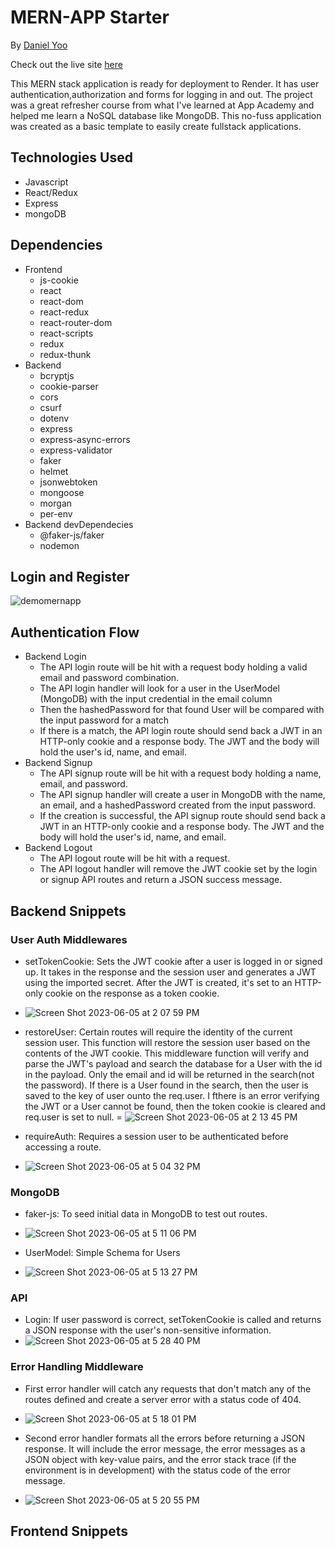 # MERN-APP Starter

By [Daniel Yoo](https://kympanic.github.io/)

Check out the live site [here](https://mern-app-starter.onrender.com/)

This MERN stack application is ready for deployment to Render. It has user authentication,authorization and forms for logging in and out. The project was a great refresher course from what I've learned at App Academy and helped me learn a NoSQL database like MongoDB. This no-fuss application was created as a basic template to easily create fullstack applications.



## Technologies Used

- Javascript
- React/Redux
- Express
- mongoDB

## Dependencies

- Frontend
  - js-cookie
  - react
  - react-dom
  - react-redux
  - react-router-dom
  - react-scripts
  - redux
  - redux-thunk
- Backend
  - bcryptjs
  - cookie-parser
  - cors
  - csurf
  - dotenv
  - express
  - express-async-errors
  - express-validator
  - faker
  - helmet
  - jsonwebtoken
  - mongoose
  - morgan
  - per-env
- Backend devDependecies
  - @faker-js/faker
  - nodemon

## Login and Register

![demomernapp](https://github.com/kympanic/mernapp-starter/assets/98551224/575985c9-f93b-4dcd-9db7-b5aa9af3bf86)

## Authentication Flow

- Backend Login
  - The API login route will be hit with a request body holding a valid email and password combination.
  - The API login handler will look for a user in the UserModel (MongoDB) with the input credential in the email column
  - Then the hashedPassword for that found User will be compared with the input password for a match
  - If there is a match, the API login route should send back a JWT in an HTTP-only cookie and a response body. The JWT and the body will hold the user's id, name, and email.
- Backend Signup
  - The API signup route will be hit with a request body holding a name, email, and password.
  - The API signup handler will create a user in MongoDB with the name, an email, and a hashedPassword created from the input password.
  - If the creation is successful, the API signup route should send back a JWT in an HTTP-only cookie and a response body. The JWT and the body will hold the user's id, name, and email.
- Backend Logout
  - The API logout route will be hit with a request.
  - The API logout handler will remove the JWT cookie set by the login or signup API routes and return a JSON success message.

## Backend Snippets

### User Auth Middlewares

- setTokenCookie: Sets the JWT cookie after a user is logged in or signed up. It takes in the response and the session user and generates a JWT using the imported secret. After the JWT is created, it's set to an HTTP-only cookie on the response as a token cookie.
- ![Screen Shot 2023-06-05 at 2 07 59 PM](https://github.com/kympanic/mernapp-starter/assets/98551224/4c4901eb-2d3d-4f28-add6-ef7802c10a37)

- restoreUser: Certain routes will require the identity of the current session user. This function will restore the session user based on the contents of the JWT cookie. This middleware function will verify and parse the JWT's payload and search the database for a User with the id in the payload. Only the email and id will be returned in the search(not the password). If there is a User found in the search, then the user is saved to the key of user ounto the req.user. I fthere is an error verifying the JWT or a User cannot be found, then the token cookie is cleared and req.user is set to null.
= ![Screen Shot 2023-06-05 at 2 13 45 PM](https://github.com/kympanic/mernapp-starter/assets/98551224/fbba26e4-fc5a-400d-9cb1-351021f8e757)

- requireAuth: Requires a session user to be authenticated before accessing a route.
- ![Screen Shot 2023-06-05 at 5 04 32 PM](https://github.com/kympanic/mernapp-starter/assets/98551224/db8c1f4d-f364-4990-80de-6afc5482038c)

### MongoDB

- faker-js: To seed initial data in MongoDB to test out routes. 
- ![Screen Shot 2023-06-05 at 5 11 06 PM](https://github.com/kympanic/mernapp-starter/assets/98551224/e934aa60-9fd4-44a7-a45d-dfc23e272606)

- UserModel: Simple Schema for Users
- ![Screen Shot 2023-06-05 at 5 13 27 PM](https://github.com/kympanic/mernapp-starter/assets/98551224/d51821e4-e744-4e8a-a9db-fa7838a363eb)

### API

- Login: If user password is correct, setTokenCookie is called and returns a JSON response with the user's non-sensitive information. 
- ![Screen Shot 2023-06-05 at 5 28 40 PM](https://github.com/kympanic/mernapp-starter/assets/98551224/1cdbd77b-259b-4b0b-b05f-342224b4ff4d)

### Error Handling Middleware

- First error handler will catch any requests that don't match any of the routes defined and create a server error with a status code of 404.
- ![Screen Shot 2023-06-05 at 5 18 01 PM](https://github.com/kympanic/mernapp-starter/assets/98551224/7832ae98-56b3-4ad2-a2d5-47ae33ab4b78)

- Second error handler formats all the errors before returning a JSON response. It will include the error message, the error messages as a JSON object with key-value pairs, and the error stack trace (if the environment is in development) with the status code of the error message.
- ![Screen Shot 2023-06-05 at 5 20 55 PM](https://github.com/kympanic/mernapp-starter/assets/98551224/8d9286b5-bf41-4d70-a255-2e13301330af)

## Frontend Snippets



